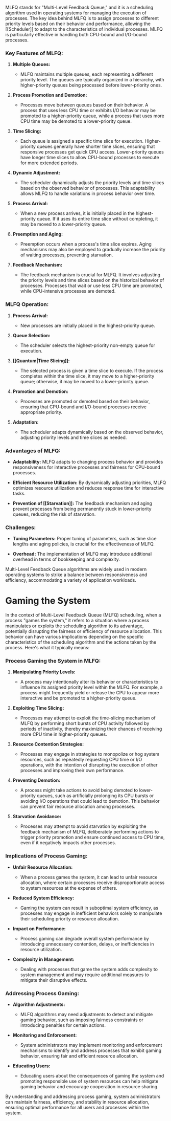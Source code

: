 MLFQ stands for "Multi-Level Feedback Queue," and it is a scheduling algorithm used in operating systems for managing the execution of processes. The key idea behind MLFQ is to assign processes to different priority levels based on their behavior and performance, allowing the [[Scheduler]] to adapt to the characteristics of individual processes. MLFQ is particularly effective in handling both CPU-bound and I/O-bound processes.

### Key Features of MLFQ:

1. **Multiple Queues:**
   - MLFQ maintains multiple queues, each representing a different priority level. The queues are typically organized in a hierarchy, with higher-priority queues being processed before lower-priority ones.

2. **Process Promotion and Demotion:**
   - Processes move between queues based on their behavior. A process that uses less CPU time or exhibits I/O behavior may be promoted to a higher-priority queue, while a process that uses more CPU time may be demoted to a lower-priority queue.

3. **Time Slicing:**
   - Each queue is assigned a specific time slice for execution. Higher-priority queues generally have shorter time slices, ensuring that responsive processes get quick CPU access. Lower-priority queues have longer time slices to allow CPU-bound processes to execute for more extended periods.

4. **Dynamic Adjustment:**
   - The scheduler dynamically adjusts the priority levels and time slices based on the observed behavior of processes. This adaptability allows MLFQ to handle variations in process behavior over time.

5. **Process Arrival:**
   - When a new process arrives, it is initially placed in the highest-priority queue. If it uses its entire time slice without completing, it may be moved to a lower-priority queue.

6. **Preemption and Aging:**
   - Preemption occurs when a process's time slice expires. Aging mechanisms may also be employed to gradually increase the priority of waiting processes, preventing starvation.

7. **Feedback Mechanism:**
   - The feedback mechanism is crucial for MLFQ. It involves adjusting the priority levels and time slices based on the historical behavior of processes. Processes that wait or use less CPU time are promoted, while CPU-intensive processes are demoted.

### MLFQ Operation:

1. **Process Arrival:**
   - New processes are initially placed in the highest-priority queue.

2. **Queue Selection:**
   - The scheduler selects the highest-priority non-empty queue for execution.

3. **[[Quantum|Time Slicing]]:**
   - The selected process is given a time slice to execute. If the process completes within the time slice, it may move to a higher-priority queue; otherwise, it may be moved to a lower-priority queue.

4. **Promotion and Demotion:**
   - Processes are promoted or demoted based on their behavior, ensuring that CPU-bound and I/O-bound processes receive appropriate priority.

5. **Adaptation:**
   - The scheduler adapts dynamically based on the observed behavior, adjusting priority levels and time slices as needed.

### Advantages of MLFQ:

- **Adaptability:** MLFQ adapts to changing process behavior and provides responsiveness for interactive processes and fairness for CPU-bound processes.
  
- **Efficient Resource Utilization:** By dynamically adjusting priorities, MLFQ optimizes resource utilization and reduces response time for interactive tasks.

- **Prevention of [[Starvation]]:** The feedback mechanism and aging prevent processes from being permanently stuck in lower-priority queues, reducing the risk of starvation.

### Challenges:

- **Tuning Parameters:** Proper tuning of parameters, such as time slice lengths and aging policies, is crucial for the effectiveness of MLFQ.

- **Overhead:** The implementation of MLFQ may introduce additional overhead in terms of bookkeeping and complexity.

Multi-Level Feedback Queue algorithms are widely used in modern operating systems to strike a balance between responsiveness and efficiency, accommodating a variety of application workloads.

# Gaming the System

In the context of Multi-Level Feedback Queue (MLFQ) scheduling, when a process "games the system," it refers to a situation where a process manipulates or exploits the scheduling algorithm to its advantage, potentially disrupting the fairness or efficiency of resource allocation. This behavior can have various implications depending on the specific characteristics of the scheduling algorithm and the actions taken by the process. Here's what it typically means:

### Process Gaming the System in MLFQ:

1. **Manipulating Priority Levels:**
   - A process may intentionally alter its behavior or characteristics to influence its assigned priority level within the MLFQ. For example, a process might frequently yield or release the CPU to appear more interactive and be promoted to a higher-priority queue.

2. **Exploiting Time Slicing:**
   - Processes may attempt to exploit the time-slicing mechanism of MLFQ by performing short bursts of CPU activity followed by periods of inactivity, thereby maximizing their chances of receiving more CPU time in higher-priority queues.

3. **Resource Contention Strategies:**
   - Processes may engage in strategies to monopolize or hog system resources, such as repeatedly requesting CPU time or I/O operations, with the intention of disrupting the execution of other processes and improving their own performance.

4. **Preventing Demotion:**
   - A process might take actions to avoid being demoted to lower-priority queues, such as artificially prolonging its CPU bursts or avoiding I/O operations that could lead to demotion. This behavior can prevent fair resource allocation among processes.

5. **Starvation Avoidance:**
   - Processes may attempt to avoid starvation by exploiting the feedback mechanism of MLFQ, deliberately performing actions to trigger priority promotion and ensure continued access to CPU time, even if it negatively impacts other processes.

### Implications of Process Gaming:

- **Unfair Resource Allocation:**
  - When a process games the system, it can lead to unfair resource allocation, where certain processes receive disproportionate access to system resources at the expense of others.

- **Reduced System Efficiency:**
  - Gaming the system can result in suboptimal system efficiency, as processes may engage in inefficient behaviors solely to manipulate their scheduling priority or resource allocation.

- **Impact on Performance:**
  - Process gaming can degrade overall system performance by introducing unnecessary contention, delays, or inefficiencies in resource utilization.

- **Complexity in Management:**
  - Dealing with processes that game the system adds complexity to system management and may require additional measures to mitigate their disruptive effects.

### Addressing Process Gaming:

- **Algorithm Adjustments:**
  - MLFQ algorithms may need adjustments to detect and mitigate gaming behavior, such as imposing fairness constraints or introducing penalties for certain actions.

- **Monitoring and Enforcement:**
  - System administrators may implement monitoring and enforcement mechanisms to identify and address processes that exhibit gaming behavior, ensuring fair and efficient resource allocation.

- **Educating Users:**
  - Educating users about the consequences of gaming the system and promoting responsible use of system resources can help mitigate gaming behavior and encourage cooperation in resource sharing.

By understanding and addressing process gaming, system administrators can maintain fairness, efficiency, and stability in resource allocation, ensuring optimal performance for all users and processes within the system.